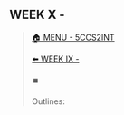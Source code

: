 ## WEEK X - 

>[🏠 MENU - 5CCS2INT](year2/5ccs2int.md)
>
>[⬅️ WEEK IX - ](year2/5ccs2int/w9.md)
>
>⏹️
>
>Outlines:

